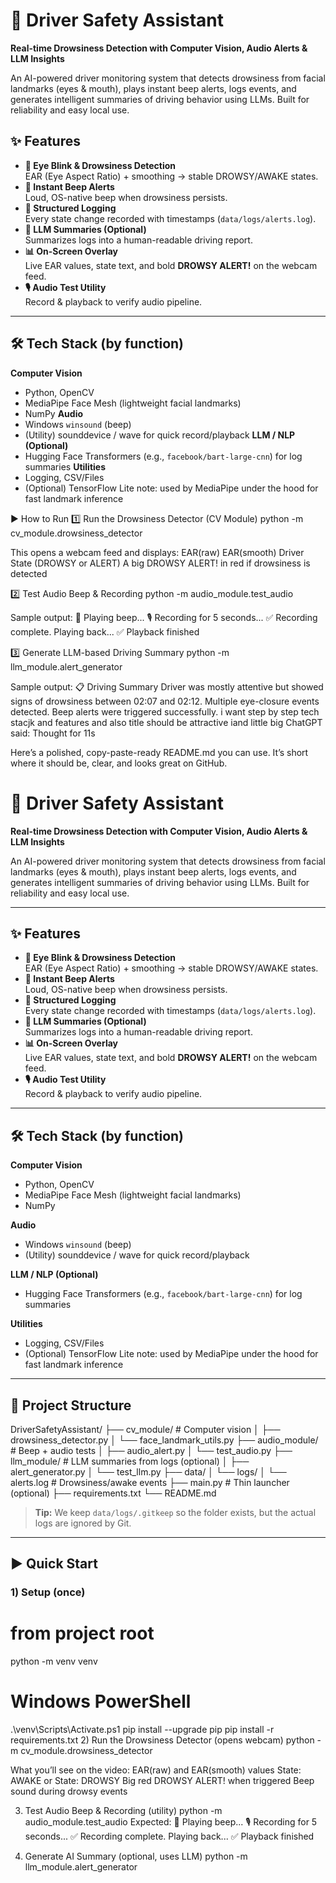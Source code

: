 # 🚗 Driver Safety Assistant  
**Real-time Drowsiness Detection with Computer Vision, Audio Alerts & LLM Insights**

An AI-powered driver monitoring system that detects drowsiness from facial landmarks (eyes & mouth), plays instant beep alerts, logs events, and generates intelligent summaries of driving behavior using LLMs. Built for reliability and easy local use.

## ✨ Features
- **👀 Eye Blink & Drowsiness Detection**  
  EAR (Eye Aspect Ratio) + smoothing → stable DROWSY/AWAKE states.
- **🔔 Instant Beep Alerts**  
  Loud, OS-native beep when drowsiness persists.
- **📝 Structured Logging**  
  Every state change recorded with timestamps (`data/logs/alerts.log`).
- **🤖 LLM Summaries (Optional)**  
  Summarizes logs into a human-readable driving report.
- **📊 On-Screen Overlay**  
  Live EAR values, state text, and bold **DROWSY ALERT!** on the webcam feed.
- **🎙️ Audio Test Utility**  
  Record & playback to verify audio pipeline.

---

## 🛠 Tech Stack (by function)
**Computer Vision**
- Python, OpenCV
- MediaPipe Face Mesh (lightweight facial landmarks)
- NumPy
**Audio**
- Windows `winsound` (beep)
- (Utility) sounddevice / wave for quick record/playback
**LLM / NLP (Optional)**
- Hugging Face Transformers (e.g., `facebook/bart-large-cnn`) for log summaries
**Utilities**
- Logging, CSV/Files
- (Optional) TensorFlow Lite note: used by MediaPipe under the hood for fast landmark inference

▶️ How to Run 1️⃣ Run the Drowsiness Detector (CV Module) python -m cv_module.drowsiness_detector

This opens a webcam feed and displays: EAR(raw) EAR(smooth) Driver State (DROWSY or ALERT) A big DROWSY ALERT! in red if drowsiness is detected

2️⃣ Test Audio Beep & Recording python -m audio_module.test_audio

Sample output: 🔔 Playing beep... 🎙️ Recording for 5 seconds... ✅ Recording complete. Playing back... ✅ Playback finished

3️⃣ Generate LLM-based Driving Summary python -m llm_module.alert_generator

Sample output: 📋 Driving Summary
Driver was mostly attentive but showed signs of drowsiness between 02:07 and 02:12. Multiple eye-closure events detected. Beep alerts were triggered successfully. i want step by step tech stacjk and features and also title should be attractive iand little big
ChatGPT said:
Thought for 11s

Here’s a polished, copy-paste-ready README.md you can use. It’s short where it should be, clear, and looks great on GitHub.

# 🚗 Driver Safety Assistant  
**Real-time Drowsiness Detection with Computer Vision, Audio Alerts & LLM Insights**

An AI-powered driver monitoring system that detects drowsiness from facial landmarks (eyes & mouth), plays instant beep alerts, logs events, and generates intelligent summaries of driving behavior using LLMs. Built for reliability and easy local use.

---

## ✨ Features

- **👀 Eye Blink & Drowsiness Detection**  
  EAR (Eye Aspect Ratio) + smoothing → stable DROWSY/AWAKE states.
- **🔔 Instant Beep Alerts**  
  Loud, OS-native beep when drowsiness persists.
- **📝 Structured Logging**  
  Every state change recorded with timestamps (`data/logs/alerts.log`).
- **🤖 LLM Summaries (Optional)**  
  Summarizes logs into a human-readable driving report.
- **📊 On-Screen Overlay**  
  Live EAR values, state text, and bold **DROWSY ALERT!** on the webcam feed.
- **🎙️ Audio Test Utility**  
  Record & playback to verify audio pipeline.

---

## 🛠 Tech Stack (by function)

**Computer Vision**
- Python, OpenCV
- MediaPipe Face Mesh (lightweight facial landmarks)
- NumPy

**Audio**
- Windows `winsound` (beep)
- (Utility) sounddevice / wave for quick record/playback

**LLM / NLP (Optional)**
- Hugging Face Transformers (e.g., `facebook/bart-large-cnn`) for log summaries

**Utilities**
- Logging, CSV/Files
- (Optional) TensorFlow Lite note: used by MediaPipe under the hood for fast landmark inference

---

## 📂 Project Structure



DriverSafetyAssistant/
├── cv_module/ # Computer vision
│ ├── drowsiness_detector.py
│ └── face_landmark_utils.py
├── audio_module/ # Beep + audio tests
│ ├── audio_alert.py
│ └── test_audio.py
├── llm_module/ # LLM summaries from logs (optional)
│ ├── alert_generator.py
│ └── test_llm.py
├── data/
│ └── logs/
│ └── alerts.log # Drowsiness/awake events
├── main.py # Thin launcher (optional)
├── requirements.txt
└── README.md


> **Tip:** We keep `data/logs/.gitkeep` so the folder exists, but the actual logs are ignored by Git.

---

## ▶️ Quick Start

### 1) Setup (once)

# from project root
python -m venv venv
# Windows PowerShell
.\venv\Scripts\Activate.ps1
pip install --upgrade pip
pip install -r requirements.txt
2) Run the Drowsiness Detector (opens webcam)
python -m cv_module.drowsiness_detector

What you’ll see on the video:
EAR(raw) and EAR(smooth) values
State: AWAKE or State: DROWSY
Big red DROWSY ALERT! when triggered
Beep sound during drowsy events

3) Test Audio Beep & Recording (utility)
python -m audio_module.test_audio
Expected:
🔔 Playing beep...
🎙️ Recording for 5 seconds...
✅ Recording complete. Playing back...
✅ Playback finished

4) Generate AI Summary (optional, uses LLM)
python -m llm_module.alert_generator

